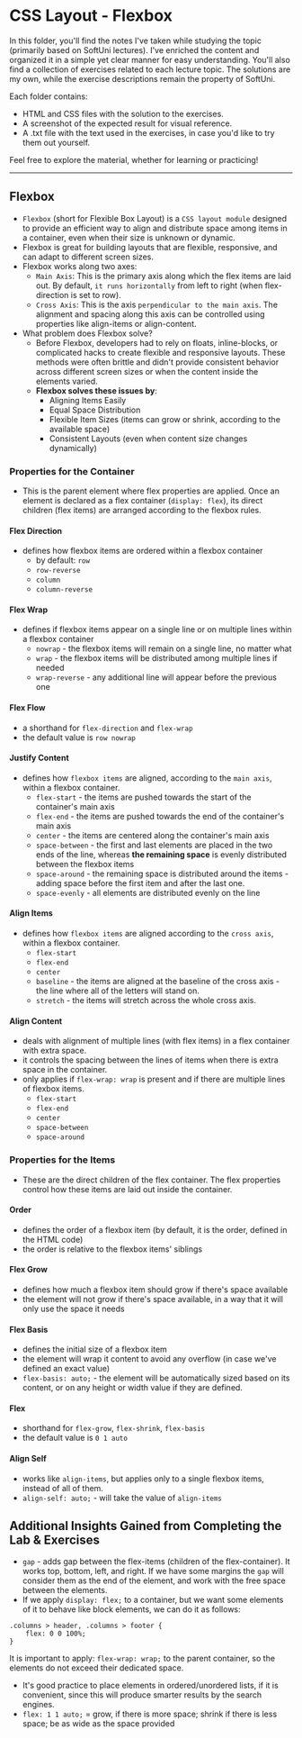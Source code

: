 # CSS Layout - Flexbox
In this folder, you'll find the notes I've taken while studying the topic (primarily based on SoftUni lectures). I've enriched the content and organized it in a simple yet clear manner for easy understanding. You'll also find a collection of exercises related to each lecture topic. The solutions are my own, while the exercise descriptions remain the property of SoftUni.

Each folder contains:

* HTML and CSS files with the solution to the exercises.
* A screenshot of the expected result for visual reference.
* A .txt file with the text used in the exercises, in case you'd like to try them out yourself.

Feel free to explore the material, whether for learning or practicing!
<hr>

## Flexbox
* `Flexbox` (short for Flexible Box Layout) is a `CSS layout module` designed to provide an efficient way to align and distribute space among items in a container, even when their size is unknown or dynamic. 
* Flexbox is great for building layouts that are flexible, responsive, and can adapt to different screen sizes.
* Flexbox works along two axes:
    * `Main Axis`: This is the primary axis along which the flex items are laid out. By default, `it runs horizontally` from left to right (when flex-direction is set to row).
    * `Cross Axis`: This is the axis `perpendicular to the main axis`. The alignment and spacing along this axis can be controlled using properties like align-items or align-content.
* What problem does Flexbox solve?
    * Before Flexbox, developers had to rely on floats, inline-blocks, or complicated hacks to create flexible and responsive layouts. These methods were often brittle and didn't provide consistent behavior across different screen sizes or when the content inside the elements varied.
    * **Flexbox solves these issues by**:
        * Aligning Items Easily
        * Equal Space Distribution
        * Flexible Item Sizes (items can grow or shrink, according to the available space)
        * Consistent Layouts (even when content size changes dynamically)

### Properties for the Container
* This is the parent element where flex properties are applied. Once an element is declared as a flex container (`display: flex`), its direct children (flex items) are arranged according to the flexbox rules.

#### Flex Direction
* defines how flexbox items are ordered within a flexbox container
    * by default: `row`
    * `row-reverse`
    * `column`
    * `column-reverse`

#### Flex Wrap
* defines if flexbox items appear on a single line or on multiple lines within a flexbox container
    * `nowrap` - the flexbox items will remain on a single line, no matter what
    * `wrap` - the flexbox items will be distributed among multiple lines if needed
    * `wrap-reverse` - any additional line will appear before the previous one

#### Flex Flow
* a shorthand for `flex-direction` and `flex-wrap`
* the default value is `row nowrap`

#### Justify Content
* defines how `flexbox items` are aligned, according to the `main axis`, within a flexbox container.
    * `flex-start` - the items are pushed towards the start of the container's main axis
    * `flex-end` - the items are pushed towards the end of the container's main axis
    * `center` - the items are centered along the container's main axis
    * `space-between` - the first and last elements are placed in the two ends of the line, whereas **the remaining space** is evenly distributed between the flexbox items
    * `space-around` - the remaining space is distributed around the items - adding space before the first item and after the last one.
    * `space-evenly` - all elements are distributed evenly on the line

#### Align Items
* defines how `flexbox items` are aligned according to the `cross axis`, within a flexbox container.
    * `flex-start`
    * `flex-end`
    * `center`
    * `baseline` - the items are aligned at the baseline of the cross axis - the line where all of the letters will stand on.
    * `stretch` - the items will stretch across the whole cross axis.

#### Align Content
* deals with alignment of multiple lines (with flex items) in a flex container with extra space.
* it controls the spacing between the lines of items when there is extra space in the container.
* only applies if `flex-wrap: wrap` is present and if there are multiple lines of flexbox items.  
    * `flex-start`
    * `flex-end`
    * `center`
    * `space-between`
    * `space-around`

### Properties for the Items
* These are the direct children of the flex container. The flex properties control how these items are laid out inside the container.

#### Order
* defines the order of a flexbox item (by default, it is the order, defined in the HTML code)
* the order is relative to the flexbox items' siblings

#### Flex Grow
* defines how much a flexbox item should grow if there's space available
* the element will not grow if there's space available, in a way that it will only use the space it needs

#### Flex Basis
* defines the initial size of a flexbox item
* the element will wrap it content to avoid any overflow (in case we've defined an exact value)
* `flex-basis: auto;` - the element will be automatically sized based on its content, or on any height or width value if they are defined.

#### Flex
* shorthand for `flex-grow`, `flex-shrink`, `flex-basis`
* the default value is `0 1 auto`

#### Align Self
* works like `align-items`, but applies only to a single flexbox items, instead of all of them.
* `align-self: auto;` - will take the value of `align-items`

## Additional Insights Gained from Completing the Lab & Exercises
* `gap` - adds gap between the flex-items (children of the flex-container). It works top, bottom, left, and right. If we have some margins the `gap` will consider them as the end of the element, and work with the free space between the elements.
* If we apply `display: flex;` to a container, but we want some elements of it to behave like block elements, we can do it as follows:
```
.columns > header, .columns > footer {
    flex: 0 0 100%;
}
```
It is important to apply: `flex-wrap: wrap;` to the parent container, so the elements do not exceed their dedicated space.
* It's good practice to place elements in ordered/unordered lists, if it is convenient, since this will produce smarter results by the search engines.
* `flex: 1 1 auto;` = grow, if there is more space; shrink if there is less space; be as wide as the space provided

